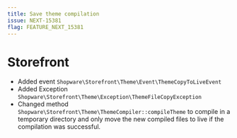 ```yaml
---
title: Save theme compilation
issue: NEXT-15381
flag: FEATURE_NEXT_15381
---
```


# Storefront

* Added event `Shopware\Storefront\Theme\Event\ThemeCopyToLiveEvent`
* Added Exception `Shopware\Storefront\Theme\Exception\ThemeFileCopyException`
* Changed method `Shopware\Storefront\Theme\ThemeCompiler::compileTheme` to compile in a temporary directory and only move the new compiled files to live if the compilation was successful.

